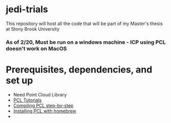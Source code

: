 # jedi-trials
This repository will host all the code that will be part of my Master's thesis at Stony Brook University

### As of 2/20, Must be run on a windows machine - ICP using PCL doesn't work on MacOS

# Prerequisites, dependencies, and set up
* Need Point Cloud Library
* [PCL Tutorials](https://pcl.readthedocs.io/projects/tutorials/en/master/)
* [Compiling PCL step-by-step](https://pcl.readthedocs.io/projects/tutorials/en/master/compiling_pcl_macosx.html#compiling-pcl-macosx)
* [Installing PCL with homebrew](https://pcl.readthedocs.io/projects/tutorials/en/master/installing_homebrew.html#installing-homebrew)
* 

